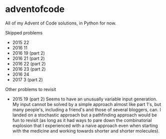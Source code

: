 # adventofcode

All of my Advent of Code solutions, in Python for now.

Skipped problems
- 2015 22
- 2016 11
- 2016 19 (part 2)
- 2016 21 (part 2)
- 2016 22 (part 2)
- 2016 23 (part 2)
- 2016 24
- 2017 3 (part 2)

Other problems to revisit
- 2015 19 (part 2)
Seems to have an unusually variable input generation. My input cannot be solved by a simple approach almost like part 1's, but many people's, including a friend's and those of several bloggers, can. I landed on a stochastic approach but a pathfinding approach would be fun to revisit (as long as it had ways to pare down the combinatorial explosion that I experienced with a naive approach even when starting with the medicine and working towards shorter and shorter molecules).
